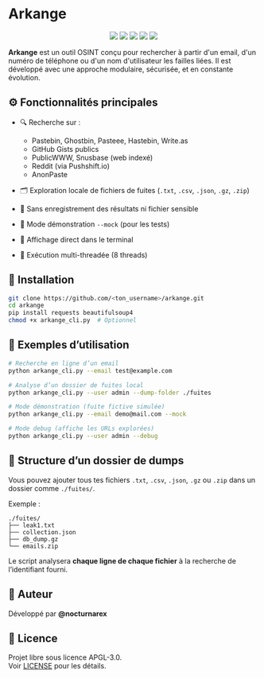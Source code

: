 # Arkange
 <p align="center">
  <img src="https://img.shields.io/badge/license-AGPL--3.0-blue" />
  <img src="https://img.shields.io/badge/python-3.9%2B-blue" />
  <img src="https://img.shields.io/badge/interface-Terminal%20CLI-black" />  <img src="https://img.shields.io/badge/status-Dev-orange" />
  <img src="https://img.shields.io/badge/Made%20with-%E2%9D%A4-red" />
</p>


**Arkange** est un outil OSINT conçu pour rechercher à partir d'un email, d'un numéro de téléphone ou d'un nom d'utilisateur les failles liées. Il est développé avec une approche modulaire, sécurisée, et en constante évolution.

## ⚙️ Fonctionnalités principales
- 🔍 Recherche sur :
  - Pastebin, Ghostbin, Pasteee, Hastebin, Write.as
  - GitHub Gists publics
  - PublicWWW, Snusbase (web indexé)
  - Reddit (via Pushshift.io)
  - AnonPaste

- 🗂️ Exploration locale de fichiers de fuites (`.txt`, `.csv`, `.json`, `.gz`, `.zip`)
- 🔐 Sans enregistrement des résultats ni fichier sensible
- 🧪 Mode démonstration `--mock` (pour les tests)
- 💬 Affichage direct dans le terminal
- 🧵 Exécution multi-threadée (8 threads)


## 🚀 Installation

```bash
git clone https://github.com/<ton_username>/arkange.git
cd arkange
pip install requests beautifulsoup4
chmod +x arkange_cli.py  # Optionnel
```

## 🧪 Exemples d’utilisation

```bash
# Recherche en ligne d’un email
python arkange_cli.py --email test@example.com

# Analyse d’un dossier de fuites local
python arkange_cli.py --user admin --dump-folder ./fuites

# Mode démonstration (fuite fictive simulée)
python arkange_cli.py --email demo@mail.com --mock

# Mode debug (affiche les URLs explorées)
python arkange_cli.py --user admin --debug
```

## 📂 Structure d’un dossier de dumps

Vous pouvez ajouter tous tes fichiers `.txt`, `.csv`, `.json`, `.gz` ou `.zip` dans un dossier comme `./fuites/`.

Exemple :

```
./fuites/
├── leak1.txt
├── collection.json
├── db_dump.gz
└── emails.zip
```

Le script analysera **chaque ligne de chaque fichier** à la recherche de l’identifiant fourni.

## 👤 Auteur

Développé par **@nocturnarex**  

## 📌 Licence

Projet libre sous licence APGL-3.0.  
Voir [LICENSE](./LICENSE) pour les détails.

